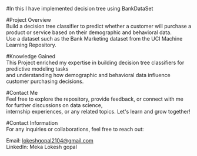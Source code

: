 #In this I have implemented decision tree using BankDataSet <br>


#Project  Overview<br>
Build a decision tree classifier to predict whether a customer will purchase a product or service based on their demographic and behavioral data. <br>
Use a dataset such as the Bank Marketing dataset from the UCI Machine Learning Repository.<br>

#Knowledge Gained<br>
This Project  enriched my expertise in building decision tree classifiers for predictive modeling tasks <br>
and understanding how demographic and behavioral data influence customer purchasing decisions.<br>

#Contact Me<br>
Feel free to explore the repository, provide feedback, or connect with me for further discussions on data science, <br>
internship experiences, or any related topics. Let's learn and grow together!<br>

#Contact Information<br>
For any inquiries or collaborations, feel free to reach out:<br>

Email: lokeshgopal2104@gmail.com<br>
LinkedIn: Meka Lokesh gopal
